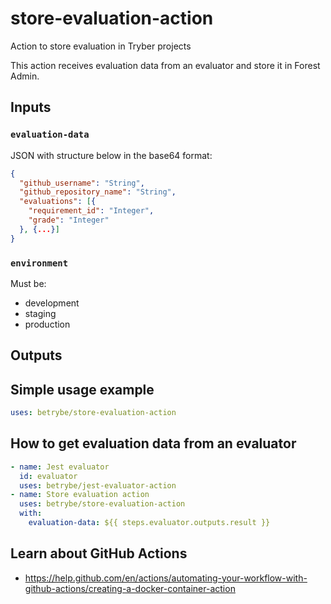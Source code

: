 # store-evaluation-action
Action to store evaluation in Tryber projects

This action receives evaluation data from an evaluator and store it in Forest Admin.

## Inputs

### `evaluation-data`

JSON with structure below in the base64 format:

```json
{
  "github_username": "String",
  "github_repository_name": "String",
  "evaluations": [{
    "requirement_id": "Integer",
    "grade": "Integer"
  }, {...}]
}
```

### `environment`

Must be:

- development
- staging
- production

## Outputs

## Simple usage example
```yml
uses: betrybe/store-evaluation-action
```

## How to get evaluation data from an evaluator
```yml
- name: Jest evaluator
  id: evaluator
  uses: betrybe/jest-evaluator-action
- name: Store evaluation action
  uses: betrybe/store-evaluation-action
  with:
    evaluation-data: ${{ steps.evaluator.outputs.result }}
```

## Learn about GitHub Actions

- https://help.github.com/en/actions/automating-your-workflow-with-github-actions/creating-a-docker-container-action
